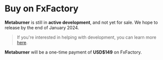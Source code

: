 # Buy on FxFactory

**Metaburner** is still in **active development**, and not yet for sale. We hope to release by the end of January 2024.

> If you're interested in helping with development, you can learn more [here](/how-to-use/).

**Metaburner** will be a one-time payment of **USD$149** on FxFactory.